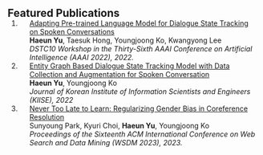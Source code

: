 <h2 id="publications" style="margin: 2px 0px -15px;">Featured Publications</h2>

<div class="publications">
<ol class="bibliography">

<li>
<div class="pub-row">

  <div class="col-sm-9" style="position: relative;padding-right: 10px;padding-left: 20px;">
    <div class="title"><a href="https://github.com/shanemoon/dstc10/raw/main/papers/dstc10_aaai22_track2_25.pdf">Adapting Pre-trained Language Model for Dialogue State Tracking on Spoken Conversations</a></div>
    <div class="author"><strong>Haeun Yu</strong>, Taesuk Hong, Youngjoong Ko, Kwangyong Lee</div>
    <div class="periodical"><em>DSTC10 Workshop in the Thirty-Sixth AAAI Conference on Artificial Intelligence (AAAI 2022), 2022.</em></div>
  </div>
</div>
</li>

<li>
<div class="pub-row">

  <div class="col-sm-9" style="position: relative;padding-right: 10px;padding-left: 20px;">
    <div class="title"><a href="http://doi.org/10.5626/JOK.2022.49.10.891">Entity Graph Based Dialogue State Tracking Model with Data Collection and Augmentation for Spoken Conversation</a></div>
    <div class="author"><strong>Haeun Yu</strong>, Youngjoong Ko</div>
    <div class="periodical"><em>Journal of Korean Institute of Information Scientists and Engineers (KIISE), 2022</em></div>
  </div>
</div>
</li>

<li>
<div class="pub-row">

  <div class="col-sm-9" style="position: relative;padding-right: 10px;padding-left: 20px;">
    <div class="title"><a href="https://dl.acm.org/doi/10.1145/3539597.3570473">Never Too Late to Learn: Regularizing Gender Bias in Coreference Resolution</a></div>
    <div class="author">Sunyoung Park, Kyuri Choi, <strong>Haeun Yu</strong>, Youngjoong Ko</div>
    <div class="periodical"><em>Proceedings of the Sixteenth ACM International Conference on Web Search and Data Mining (WSDM 2023), 2023.</em></div>
  </div>
</div>
</li>

<br>

</ol>
</div>